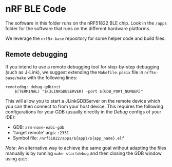 nRF BLE Code
============

The software in this folder runs on the nRF51822 BLE chip. Look in the `/apps`
folder for the software that runs on the different hardware platforms.

We leverage the `nrf5x-base` repository for some helper code and
build files.

Remote debugging
----------------

If you intend to use a remote debugging tool for step-by-step debugging (such as J-Link),
we suggest extending the `Makefile.posix` file in `nrf5x-base/make` with the following lines:

    remotedbg: debug-gdbinit
    	$(TERMINAL) "$(JLINKGDBSERVER) -port $(GDB_PORT_NUMBER)"

This will allow you to start a JLinkGDBServer on the remote device which you can then connect to from your host device.
This requires the following configurations for your GDB (usually directly in the *Debug* configs of your IDE):

- GDB: `arm-none-eabi-gdb`
- 'target remote' args: `:2331`
- Symbol file: `/nrf51822/apps/${app}/${app_name}.elf`

*Note*:  An alternative way to achieve the same goal without adapting the files manually is by running `make startdebug`
and then closing the GDB window using `quit`.